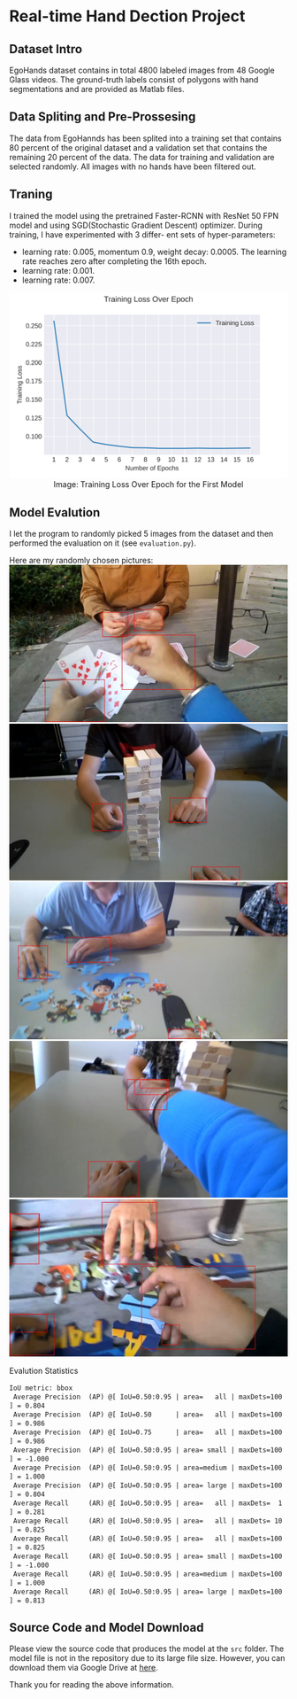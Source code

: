 # Real-time Hand Dection Project

## Dataset Intro
EgoHands dataset contains in total 4800 labeled images from 48 Google Glass videos. The
ground-truth labels consist of polygons with hand segmentations and are provided as Matlab
files.

## Data Spliting and Pre-Prossesing
The data from EgoHannds has been splited into a training set that contains 80 percent of the original dataset and a validation set that contains the remaining 20 percent of the data. The data for training and validation are selected randomly. All images with no hands have been filtered out.

## Traning
I trained the model using the pretrained Faster-RCNN with ResNet 50 FPN model and using SGD(Stochastic Gradient Descent) optimizer. During training, I have experimented with 3 differ- ent sets of hyper-parameters:
* learning rate: 0.005, momentum 0.9, weight decay: 0.0005. The learning rate reaches zero after completing the 16th epoch.
* learning rate: 0.001.
* learning rate: 0.007.

<p align="center">
  <img src="https://github.com/szwalker/Hand-Detection-Project/blob/master/imgs/train_loss_over_epoch.png?raw=true">
  <br>Image: Training Loss Over Epoch for the First Model
</p>


## Model Evalution
I let the program to randomly picked 5 images from the dataset and then performed the evaluation on it (see `evaluation.py`).

Here are my randomly chosen pictures:
![e3](https://github.com/szwalker/Hand-Detection-Project/blob/master/detection_samples/e3.jpg?raw=true)
![e5](https://github.com/szwalker/Hand-Detection-Project/blob/master/detection_samples/e5.jpg?raw=true)
![e1](https://github.com/szwalker/Hand-Detection-Project/blob/master/detection_samples/e1.jpg?raw=true)
![e2](https://github.com/szwalker/Hand-Detection-Project/blob/master/detection_samples/e2.jpg?raw=true)
![e4](https://github.com/szwalker/Hand-Detection-Project/blob/master/detection_samples/e4.jpg?raw=true)


Evalution Statistics
```
IoU metric: bbox
 Average Precision  (AP) @[ IoU=0.50:0.95 | area=   all | maxDets=100 ] = 0.804
 Average Precision  (AP) @[ IoU=0.50      | area=   all | maxDets=100 ] = 0.986
 Average Precision  (AP) @[ IoU=0.75      | area=   all | maxDets=100 ] = 0.986
 Average Precision  (AP) @[ IoU=0.50:0.95 | area= small | maxDets=100 ] = -1.000
 Average Precision  (AP) @[ IoU=0.50:0.95 | area=medium | maxDets=100 ] = 1.000
 Average Precision  (AP) @[ IoU=0.50:0.95 | area= large | maxDets=100 ] = 0.804
 Average Recall     (AR) @[ IoU=0.50:0.95 | area=   all | maxDets=  1 ] = 0.281
 Average Recall     (AR) @[ IoU=0.50:0.95 | area=   all | maxDets= 10 ] = 0.825
 Average Recall     (AR) @[ IoU=0.50:0.95 | area=   all | maxDets=100 ] = 0.825
 Average Recall     (AR) @[ IoU=0.50:0.95 | area= small | maxDets=100 ] = -1.000
 Average Recall     (AR) @[ IoU=0.50:0.95 | area=medium | maxDets=100 ] = 1.000
 Average Recall     (AR) @[ IoU=0.50:0.95 | area= large | maxDets=100 ] = 0.813
```

## Source Code and Model Download
Please view the source code that produces the model at the `src` folder. The model file is not in the repository due to its large file size. However, you can download them via Google Drive at [here](https://drive.google.com/file/d/109nM74b_3J3I_XepRVX4diRKh3LUAH0U/view?usp=sharing).

Thank you for reading the above information.
